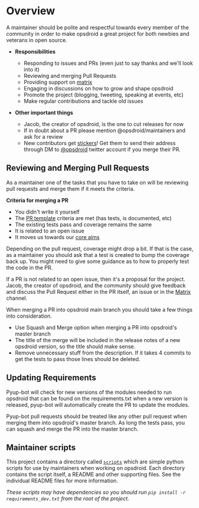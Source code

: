 # Overview

A maintainer should be polite and respectful towards every member of the community in order to make opsdroid a great project for both newbies and veterans in open source.


- **Responsibilities**
  - Responding to issues and PRs (even just to say thanks and we'll look into it)
  - Reviewing and merging Pull Requests
  - Providing support on [matrix](https://app.element.io/#/room/#opsdroid-general:matrix.org)
  - Engaging in discussions on how to grow and shape opsdroid
  - Promote the project (blogging, tweeting, speaking at events, etc)
  - Make regular contributions and tackle old issues

- **Other important things**
  - Jacob, the creator of opsdroid, is the one to cut releases for now
  - If in doubt about a PR please mention @opsdroid/maintainers and ask for a review
  - New contributors get [stickers](https://medium.com/opsdroid/stickers-for-contributors-a0a1f9c30ec1)! Get them to send their address through DM to [@opsdroid](https://twitter.com/opsdroid) twitter account if you merge their PR.

## Reviewing and Merging Pull Requests
As a maintainer one of the tasks that you have to take on will be reviewing pull requests and merge them if it meets the criteria.

**Criteria for merging a PR**
  - You didn't write it yourself
  - The [PR template](https://github.com/opsdroid/opsdroid/tree/master/.github/PULL_REQUEST_TEMPLATE.md) criteria are met (has tests, is documented, etc)
  - The existing tests pass and coverage remains the same
  - It is related to an open issue
  - It moves us towards our [core aims](https://github.com/opsdroid/opsdroid/issues/1)

Depending on the pull request, coverage might drop a bit. If that is the case, as a maintainer you should ask that a test is created to bump the coverage back up. You might need to give some guidance as to how to properly test the code in the PR.

If a PR is not related to an open issue, then it's a proposal for the project. Jacob, the creator of opsdroid, and the community should give feedback and discuss the Pull Request either in the PR itself, an issue or in the [Matrix](https://app.element.io/#/room/#opsdroid-general:matrix.org) channel.

When merging a PR into opsdroid main branch you should take a few things into consideration.
- Use Squash and Merge option when merging a PR into opsdroid's master branch
- The title of the merge will be included in the release notes of a new opsdroid version, so the title should make sense.
- Remove unnecessary stuff from the description. If it takes 4 commits to get the tests to pass those lines should be deleted.

## Updating Requirements

Pyup-bot will check for new versions of the modules needed to run opsdroid that can be found on the requirements.txt when a new version is released, pyup-bot will automatically create the PR to update the modules.

Pyup-bot pull requests should be treated like any other pull request when merging them into opsdroid's master branch. As long the tests pass, you can squash and merge the PR into the master branch.

## Maintainer scripts

This project contains a directory called [`scripts`](https://github.com/opsdroid/opsdroid/tree/master/scripts) which are simple python scripts for use by maintainers when working on opsdroid. Each directory contains the script itself, a README and other supporting files. See the individual README files for more information.

_These scripts may have dependencies so you should run `pip install -r requirements_dev.txt` from the root of the project._
